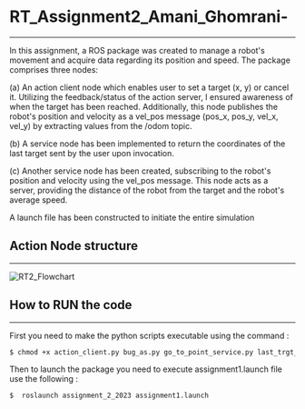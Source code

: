 # RT_Assignment2_Amani_Ghomrani-
----------------------
In this assignment, a ROS package was created to manage a robot's movement and acquire data regarding its position and speed. The package comprises three nodes:

(a) An action client node which enables user to set a target (x, y) or cancel it. Utilizing the feedback/status of the action server, I ensured awareness of when the target has been reached. Additionally, this node publishes the robot's position and velocity as a vel_pos message (pos_x, pos_y, vel_x, vel_y) by extracting values from the /odom topic.

(b) A service node has been implemented to return the coordinates of the last target sent by the user upon invocation.

(c) Another service node has been created, subscribing to the robot's position and velocity using the vel_pos message. This node acts as a server, providing the distance of the robot from the target and the robot's average speed.

A launch file has been constructed to initiate the entire simulation


## Action Node structure
----------------------

![RT2_Flowchart](https://github.com/AmaniGhm/RT_Assignment2_Amani_Ghomrani-/assets/125284569/87977232-6518-4cdd-a268-e5152991f9dc)


## How to RUN the code
-----------------------------
First you need to make the python scripts executable using the command :

```bash
$ chmod +x action_client.py bug_as.py go_to_point_service.py last_trgt_coord_service.py position_node.py wall_follow_service.py 
```
Then to launch the package you need to execute assignment1.launch file use the following :

```bash
$  roslaunch assignment_2_2023 assignment1.launch  
```
